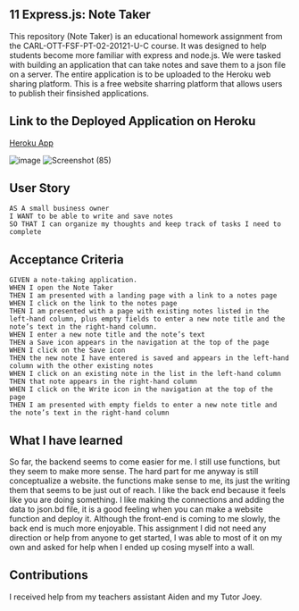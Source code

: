 ## 11 Express.js: Note Taker

This repository (Note Taker) is an educational homework assignment from the CARL-OTT-FSF-PT-02-20121-U-C course. It was designed to help students become more familiar with express and node.js. We were tasked with building an application that can take notes and save them to a json file on a server. The entire application is to be uploaded to the Heroku web sharing platform. This is a free website sharring platform that allows users to publish their finsished applications. 

## Link to the Deployed Application on Heroku
<a href="https://shielded-mesa-14413.herokuapp.com/">Heroku App</a>

![image](https://user-images.githubusercontent.com/77902368/117516978-a8e56e80-af68-11eb-8185-4e59575fe8af.png)
![Screenshot (85)](https://user-images.githubusercontent.com/77902368/117517137-0974ab80-af69-11eb-87cd-6348762fe953.png)

## User Story

```
AS A small business owner
I WANT to be able to write and save notes
SO THAT I can organize my thoughts and keep track of tasks I need to complete
```

## Acceptance Criteria

```
GIVEN a note-taking application.
WHEN I open the Note Taker
THEN I am presented with a landing page with a link to a notes page
WHEN I click on the link to the notes page
THEN I am presented with a page with existing notes listed in the left-hand column, plus empty fields to enter a new note title and the note’s text in the right-hand column.
WHEN I enter a new note title and the note’s text
THEN a Save icon appears in the navigation at the top of the page
WHEN I click on the Save icon
THEN the new note I have entered is saved and appears in the left-hand column with the other existing notes
WHEN I click on an existing note in the list in the left-hand column
THEN that note appears in the right-hand column
WHEN I click on the Write icon in the navigation at the top of the page
THEN I am presented with empty fields to enter a new note title and the note’s text in the right-hand column
```
## What I have learned
So far, the backend seems to come easier for me. I still use functions, but they seem to make more sense. The hard part for me anyway is still conceptualize a website. the functions make sense to me, its just the writing them that seems to be just out of reach. I like the back end because it feels like you are doing something. I like making the connections and adding the data to json.bd file, it is a good feeling when you can make a website function and deploy it. Although the front-end is coming to me slowly, the back end is much more enjoyable. This assignment I did not need any direction or help from anyone to get started, I was able to most of it on my own and asked for help when I ended up cosing myself into a wall. 

## Contributions 
I received help from my teachers assistant Aiden and my Tutor Joey. 

